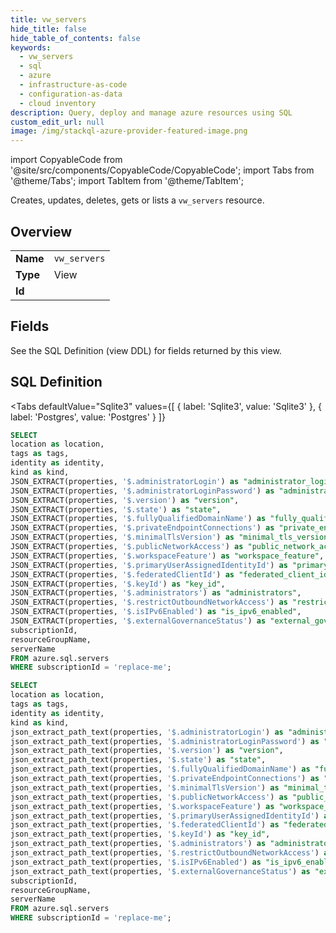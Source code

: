 ```yaml
--- 
title: vw_servers
hide_title: false
hide_table_of_contents: false
keywords:
  - vw_servers
  - sql
  - azure
  - infrastructure-as-code
  - configuration-as-data
  - cloud inventory
description: Query, deploy and manage azure resources using SQL
custom_edit_url: null
image: /img/stackql-azure-provider-featured-image.png
---
```


import CopyableCode from '@site/src/components/CopyableCode/CopyableCode';
import Tabs from '@theme/Tabs';
import TabItem from '@theme/TabItem';

Creates, updates, deletes, gets or lists a <code>vw_servers</code> resource.

## Overview
<table><tbody>
<tr><td><b>Name</b></td><td><code>vw_servers</code></td></tr>
<tr><td><b>Type</b></td><td>View</td></tr>
<tr><td><b>Id</b></td><td><CopyableCode code="azure.sql.vw_servers" /></td></tr>
</tbody></table>

## Fields

See the SQL Definition (view DDL) for fields returned by this view.

## SQL Definition

<Tabs
defaultValue="Sqlite3"
values={[
{ label: 'Sqlite3', value: 'Sqlite3' },
{ label: 'Postgres', value: 'Postgres' }
]}
>
<TabItem value="Sqlite3">

```sql
SELECT
location as location,
tags as tags,
identity as identity,
kind as kind,
JSON_EXTRACT(properties, '$.administratorLogin') as "administrator_login",
JSON_EXTRACT(properties, '$.administratorLoginPassword') as "administrator_login_password",
JSON_EXTRACT(properties, '$.version') as "version",
JSON_EXTRACT(properties, '$.state') as "state",
JSON_EXTRACT(properties, '$.fullyQualifiedDomainName') as "fully_qualified_domain_name",
JSON_EXTRACT(properties, '$.privateEndpointConnections') as "private_endpoint_connections",
JSON_EXTRACT(properties, '$.minimalTlsVersion') as "minimal_tls_version",
JSON_EXTRACT(properties, '$.publicNetworkAccess') as "public_network_access",
JSON_EXTRACT(properties, '$.workspaceFeature') as "workspace_feature",
JSON_EXTRACT(properties, '$.primaryUserAssignedIdentityId') as "primary_user_assigned_identity_id",
JSON_EXTRACT(properties, '$.federatedClientId') as "federated_client_id",
JSON_EXTRACT(properties, '$.keyId') as "key_id",
JSON_EXTRACT(properties, '$.administrators') as "administrators",
JSON_EXTRACT(properties, '$.restrictOutboundNetworkAccess') as "restrict_outbound_network_access",
JSON_EXTRACT(properties, '$.isIPv6Enabled') as "is_ipv6_enabled",
JSON_EXTRACT(properties, '$.externalGovernanceStatus') as "external_governance_status",
subscriptionId,
resourceGroupName,
serverName
FROM azure.sql.servers
WHERE subscriptionId = 'replace-me';
```

</TabItem>
<TabItem value="Postgres">

```sql
SELECT
location as location,
tags as tags,
identity as identity,
kind as kind,
json_extract_path_text(properties, '$.administratorLogin') as "administrator_login",
json_extract_path_text(properties, '$.administratorLoginPassword') as "administrator_login_password",
json_extract_path_text(properties, '$.version') as "version",
json_extract_path_text(properties, '$.state') as "state",
json_extract_path_text(properties, '$.fullyQualifiedDomainName') as "fully_qualified_domain_name",
json_extract_path_text(properties, '$.privateEndpointConnections') as "private_endpoint_connections",
json_extract_path_text(properties, '$.minimalTlsVersion') as "minimal_tls_version",
json_extract_path_text(properties, '$.publicNetworkAccess') as "public_network_access",
json_extract_path_text(properties, '$.workspaceFeature') as "workspace_feature",
json_extract_path_text(properties, '$.primaryUserAssignedIdentityId') as "primary_user_assigned_identity_id",
json_extract_path_text(properties, '$.federatedClientId') as "federated_client_id",
json_extract_path_text(properties, '$.keyId') as "key_id",
json_extract_path_text(properties, '$.administrators') as "administrators",
json_extract_path_text(properties, '$.restrictOutboundNetworkAccess') as "restrict_outbound_network_access",
json_extract_path_text(properties, '$.isIPv6Enabled') as "is_ipv6_enabled",
json_extract_path_text(properties, '$.externalGovernanceStatus') as "external_governance_status",
subscriptionId,
resourceGroupName,
serverName
FROM azure.sql.servers
WHERE subscriptionId = 'replace-me';
```

</TabItem>
</Tabs>
